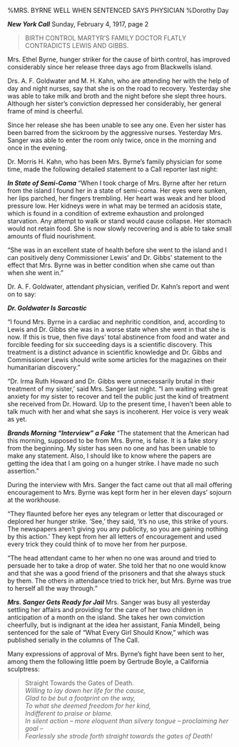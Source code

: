 %MRS. BYRNE WELL WHEN SENTENCED SAYS PHYSICIAN
%Dorothy Day

__*New York Call*__  Sunday, February 4, 1917, page 2

>BIRTH CONTROL MARTYR’S FAMILY DOCTOR FLATLY CONTRADICTS LEWIS AND GIBBS.

Mrs. Ethel Byrne, hunger striker for the cause of birth control, has improved considerably since her release three days ago from Blackwells island.

Drs. A. F. Goldwater and M. H. Kahn, who are attending her with the help of day and night nurses, say that she is on the road to recovery. Yesterday she was able to take milk and broth and the night before she slept three hours. Although her sister’s conviction depressed her considerably, her general frame of mind is cheerful.

Since her release she has been unable to see any one. Even her sister has been barred from the sickroom by the aggressive nurses. Yesterday Mrs. Sanger was able to enter the room only twice, once in the morning and once in the evening.

Dr. Morris H. Kahn, who has been Mrs. Byrne’s family physician for some time, made the following detailed statement to a Call reporter last night:

__*In State of Semi-Coma*__
“When I took charge of Mrs. Byrne after her return from the island I found her in a state of semi-coma. Her eyes were sunken, her lips parched, her fingers trembling. Her heart was weak and her blood pressure low. Her kidneys were in what may be termed an acidosis state, which is found in a condition of extreme exhaustion and prolonged starvation. Any attempt to walk or stand would cause collapse. Her stomach would not retain food. She is now slowly recovering and is able to take small amounts of fluid nourishment.

“She was in an excellent state of health before she went to the island and I can positively deny Commissioner Lewis’ and Dr. Gibbs’ statement to the effect that Mrs. Byrne was in better condition when she came out than when she went in.”

Dr. A. F. Goldwater, attendant physician, verified Dr. Kahn’s report and went on to say:

__*Dr. Goldwater Is Sarcastic*__

“I found Mrs. Byrne in a cardiac and nephritic condition, and, according to Lewis and Dr. Gibbs she was in a worse state when she went in that she is now. If this is true, then five days’ total abstinence from food and water and forcible feeding for six succeeding days is a scientific discovery. This treatment is a distinct advance in scientific knowledge and Dr. Gibbs and Commissioner Lewis should write some articles for the magazines on their humanitarian discovery.”

“Dr. Irma Ruth Howard and Dr. Gibbs were unnecessarily brutal in their treatment of my sister,’ said Mrs. Sanger last night. “I am waiting with great anxiety for my sister to recover and tell the public just the kind of treatment she received from Dr. Howard. Up to the present time, I haven’t been able to talk much with her and what she says is incoherent. Her voice is very weak as yet.

__*Brands Morning “Interview” a Fake*__
“The statement that the American had this morning, supposed to be from Mrs. Byrne, is false. It is a fake story from the beginning. My sister has seen no one and has been unable to make any statement. Also, I should like to know where the papers are getting the idea that I am going on a hunger strike. I have made no such assertion.”

During the interview with Mrs. Sanger the fact came out that all mail offering encouragement to Mrs. Byrne was kept form her in her eleven days’ sojourn at the workhouse.

“They flaunted before her eyes any telegram or letter that discouraged or deplored her hunger strike. ‘See,’ they said, ‘it’s no use, this strike of yours. The newspapers aren’t giving you any publicity, so you are gaining nothing by this action.’ They kept from her all letters of encouragement and used every trick they could think of to move her from her purpose.

“The head attendant came to her when no one was around and tried to persuade her to take a drop of water. She told her that no one would know and that she was a good friend of the prisoners and that she always stuck by them. The others in attendance tried to trick her, but Mrs. Byrne was true to herself all the way through.”

__*Mrs. Sanger Gets Ready for Jail*__
Mrs. Sanger was busy all yesterday settling her affairs and providing for the care of her two children in anticipation of a month on the island. She takes her own conviction cheerfully, but is indignant at the idea her assistant, Fania Mindell, being sentenced for the sale of “What Every Girl Should Know,” which was published serially in the columns of The Call.

Many expressions of approval of Mrs. Byrne’s fight have been sent to her, among them the following little poem by Gertrude Boyle, a California sculptress:

>Straight Towards the Gates of Death.  
*Willing to lay down her life for the cause,  
Glad to be but a footprint on the way,  
To what she deemed freedom for her kind,  
Indifferent to praise or blame.  
In silent action – more eloquent than silvery tongue – proclaiming her goal –  
Fearlessly she strode forth straight towards the gates of Death!*